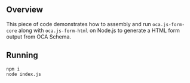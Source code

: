 ## Overview

This piece of code demonstrates how to assembly and run `oca.js-form-core` along with `oca.js-form-html` on Node.js to generate a HTML form output from OCA Schema.

## Running

```
npm i
node index.js
```

